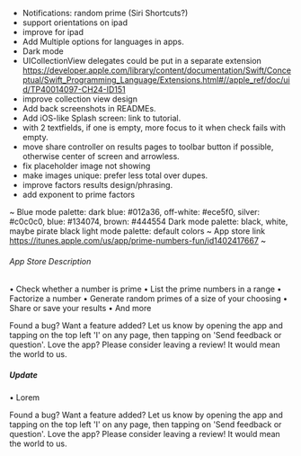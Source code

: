 - Notifications: random prime (Siri Shortcuts?)
- support orientations on ipad
- improve for ipad
- Add Multiple options for languages in apps.
- Dark mode
- UICollectionView delegates could be put in a separate extension
https://developer.apple.com/library/content/documentation/Swift/Conceptual/Swift_Programming_Language/Extensions.html#//apple_ref/doc/uid/TP40014097-CH24-ID151
- improve collection view design
- Add back screenshots in READMEs.
- Add iOS-like Splash screen: link to tutorial.
- with 2 textfields, if one is empty, more focus to it when check fails with empty.
- move share controller on results pages to toolbar button if possible, otherwise center of screen and arrowless.
- fix placeholder image not showing
- make images unique: prefer less total over dupes.
- improve factors results design/phrasing.
- add exponent to prime factors

~
Blue mode palette: dark blue: #012a36, off-white: #ece5f0, silver: #c0c0c0, blue: #134074, brown: #444554
Dark mode palette: black, white, maybe pirate black
light mode palette: default colors
~
App store link https://itunes.apple.com/us/app/prime-numbers-fun/id1402417667
~
###### App Store Description
• Check whether a number is prime
• List the prime numbers in a range
• Factorize a number
• Generate random primes of a size of your choosing
• Share or save your results
• And more

Found a bug? Want a feature added? Let us know by opening the app and tapping on the top left 'I' on any page, then tapping on 'Send feedback or question'.
Love the app? Please consider leaving a review! It would mean the world to us.


##### Update

• Lorem

Found a bug? Want a feature added? Let us know by opening the app and tapping on the top left 'I' on any page, then tapping on 'Send feedback or question'.
Love the app? Please consider leaving a review! It would mean the world to us.
